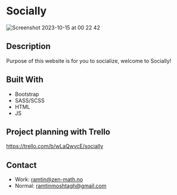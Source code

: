 # Socially
![Screenshot 2023-10-15 at 00 22 42](https://github.com/RamtinMoshtagh/css-frameworks-ca/assets/95631899/7217a572-5acc-40b3-9e64-545a0c96d04d)



## Description
Purpose of this website is for you to socialize, welcome to Socially!

## Built With
- Bootstrap
- SASS/SCSS
- HTML
- JS

## Project planning with Trello
https://trello.com/b/wLaQwvcE/socially

## Contact
- Work: ramtin@zen-math.no
- Normal: ramtinmoshtagh@gmail.com
